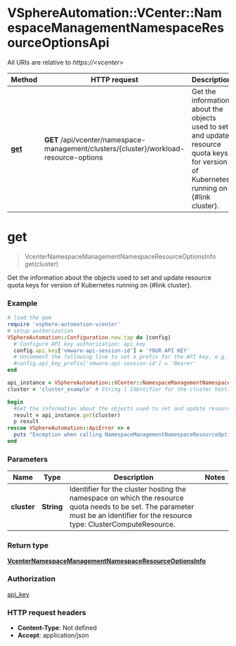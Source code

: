 # VSphereAutomation::VCenter::NamespaceManagementNamespaceResourceOptionsApi

All URIs are relative to *https://&lt;vcenter&gt;*

Method | HTTP request | Description
------------- | ------------- | -------------
[**get**](NamespaceManagementNamespaceResourceOptionsApi.md#get) | **GET** /api/vcenter/namespace-management/clusters/{cluster}/workload-resource-options | Get the information about the objects used to set and update resource quota keys for version of Kubernetes running on {#link cluster}.


# **get**
> VcenterNamespaceManagementNamespaceResourceOptionsInfo get(cluster)

Get the information about the objects used to set and update resource quota keys for version of Kubernetes running on {#link cluster}.

### Example
```ruby
# load the gem
require 'vsphere-automation-vcenter'
# setup authorization
VSphereAutomation::Configuration.new.tap do |config|
  # Configure API key authorization: api_key
  config.api_key['vmware-api-session-id'] = 'YOUR API KEY'
  # Uncomment the following line to set a prefix for the API key, e.g. 'Bearer' (defaults to nil)
  #config.api_key_prefix['vmware-api-session-id'] = 'Bearer'
end

api_instance = VSphereAutomation::VCenter::NamespaceManagementNamespaceResourceOptionsApi.new
cluster = 'cluster_example' # String | Identifier for the cluster hosting the namespace on which the resource quota needs to be set. The parameter must be an identifier for the resource type: ClusterComputeResource.

begin
  #Get the information about the objects used to set and update resource quota keys for version of Kubernetes running on {#link cluster}.
  result = api_instance.get(cluster)
  p result
rescue VSphereAutomation::ApiError => e
  puts "Exception when calling NamespaceManagementNamespaceResourceOptionsApi->get: #{e}"
end
```

### Parameters

Name | Type | Description  | Notes
------------- | ------------- | ------------- | -------------
 **cluster** | **String**| Identifier for the cluster hosting the namespace on which the resource quota needs to be set. The parameter must be an identifier for the resource type: ClusterComputeResource. | 

### Return type

[**VcenterNamespaceManagementNamespaceResourceOptionsInfo**](VcenterNamespaceManagementNamespaceResourceOptionsInfo.md)

### Authorization

[api_key](../README.md#api_key)

### HTTP request headers

 - **Content-Type**: Not defined
 - **Accept**: application/json



